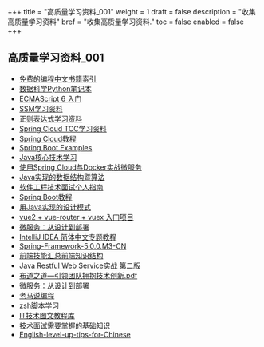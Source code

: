 +++
title = "高质量学习资料_001"
weight = 1
draft = false
description = "收集高质量学习资料"
bref = "收集高质量学习资料."
toc = false
enabled = false
+++

## 高质量学习资料_001
- [免费的编程中文书籍索引](https://github.com/justjavac/free-programming-books-zh_CN)
- [数据科学Python笔记本](https://github.com/donnemartin/data-science-ipython-notebooks)
- [ECMAScript 6 入门](http://es6.ruanyifeng.com/#docs/let)
- [SSM学习资料](https://github.com/bugjc/SSM)
- [正则表达式学习资料](https://github.com/bugjc/learn-regex/blob/master/README-cn.md#23-%E9%87%8D%E5%A4%8D%E6%AC%A1%E6%95%B0)  
- [Spring Cloud TCC学习资料](https://github.com/bugjc/spring-cloud-rest-tcc)  
- [Spring Cloud教程](https://github.com/dyc87112/SpringCloud-Learning)
- [Spring Boot Examples](https://github.com/ityouknow/spring-boot-examples)
- [Java核心技术学习](https://github.com/bugjc/java-core-learning-example)
- [使用Spring Cloud与Docker实战微服务](https://github.com/bugjc/spring-cloud-study)
- [Java实现的数据结构暨算法](https://github.com/bugjc/datastructure) 
- [软件工程技术面试个人指南](https://github.com/kdn251/interviews/blob/master/README-zh-cn.md) 
- [Spring Boot教程](https://github.com/bugjc/SpringBoot-Learning)
- [用Java实现的设计模式](https://github.com/bugjc/java-design-patterns)
- [vue2 + vue-router + vuex 入门项目](https://github.com/bailicangdu/vue2-happyfri)
- [微服务：从设计到部署](https://github.com/oopsguy/microservices-from-design-to-deployment-chinese)
- [IntelliJ IDEA 简体中文专题教程](https://github.com/tengj/IntelliJ-IDEA-Tutorial)
- [Spring-Framework-5.0.0.M3-CN](https://github.com/muyinchen/Spring-Framework-5.0.0.M3-CN)
- [前端技能汇总前端知识结构](https://github.com/JacksonTian/fks)
- [Java Restful Web Service实战 第二版](https://github.com/feuyeux/jax-rs2-guide-II)
- [布道之道—引领团队拥抱技术创新.pdf](http://note.youdao.com/noteshare?id=135e195e77827126597aa1aab975fc9b&sub=55970E72DAD843A893A2101960846794)
- [微服务：从设计到部署](http://note.youdao.com/noteshare?id=93e93f8e1943b82d30055434df54d7cc)
- [老马说编程](http://t.im/laoma)
- [zsh脚本学习](https://github.com/goreliu/zshguide)
- [IT技术图文教程库](http://wiki.jikexueyuan.com/)
- [技术面试需要掌握的基础知识](https://github.com/CyC2018/Interview-Notebook)
- [English-level-up-tips-for-Chinese](https://byoungd.gitbooks.io/english-level-up-tips-for-chinese/content/part-1/1-understanding.html)